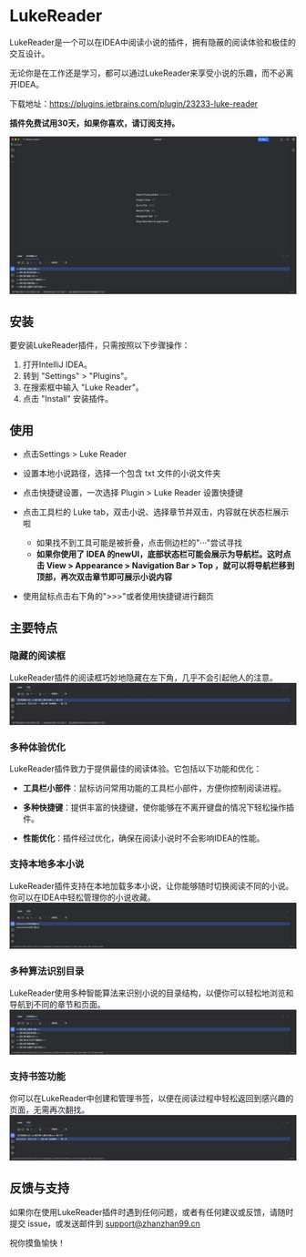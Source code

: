 # LukeReader

LukeReader是一个可以在IDEA中阅读小说的插件，拥有隐蔽的阅读体验和极佳的交互设计。

无论你是在工作还是学习，都可以通过LukeReader来享受小说的乐趣，而不必离开IDEA。

下载地址：https://plugins.jetbrains.com/plugin/23233-luke-reader

**插件免费试用30天，如果你喜欢，请订阅支持。**


![img.png](images/all.png)

## 安装

要安装LukeReader插件，只需按照以下步骤操作：

1. 打开IntelliJ IDEA。
2. 转到 "Settings" > "Plugins"。
3. 在搜索框中输入 "Luke Reader"。
4. 点击 "Install" 安装插件。

## 使用
- 点击Settings > Luke Reader

- 设置本地小说路径，选择一个包含 txt 文件的小说文件夹

- 点击快捷键设置，一次选择 Plugin > Luke Reader 设置快捷键

- 点击工具栏的 Luke tab，双击小说、选择章节并双击，内容就在状态栏展示啦
   - 如果找不到工具可能是被折叠，点击侧边栏的"···"尝试寻找
   - **如果你使用了 IDEA 的newUI，底部状态栏可能会展示为导航栏。这时点击 View > Appearance > Navigation Bar > Top ，就可以将导航栏移到顶部，再次双击章节即可展示小说内容**
- 使用鼠标点击右下角的">>>"或者使用快捷键进行翻页

## 主要特点

### 隐藏的阅读框
LukeReader插件的阅读框巧妙地隐藏在左下角，几乎不会引起他人的注意。
![img.png](images/detail_l.jpeg)

### 多种体验优化
LukeReader插件致力于提供最佳的阅读体验。它包括以下功能和优化：

- **工具栏小部件**：鼠标访问常用功能的工具栏小部件，方便你控制阅读进程。

- **多种快捷键**：提供丰富的快捷键，使你能够在不离开键盘的情况下轻松操作插件。

- **性能优化**：插件经过优化，确保在阅读小说时不会影响IDEA的性能。

### 支持本地多本小说
LukeReader插件支持在本地加载多本小说，让你能够随时切换阅读不同的小说。你可以在IDEA中轻松管理你的小说收藏。
![img.png](images/books_l.jpeg)
### 多种算法识别目录
LukeReader使用多种智能算法来识别小说的目录结构，以便你可以轻松地浏览和导航到不同的章节和页面。
![img_1.png](images/character_l.jpeg)
### 支持书签功能
你可以在LukeReader中创建和管理书签，以便在阅读过程中轻松返回到感兴趣的页面，无需再次翻找。
![img_2.png](images/bookmarks_l.jpeg)


## 反馈与支持

如果你在使用LukeReader插件时遇到任何问题，或者有任何建议或反馈，请随时提交 issue，或发送邮件到 support@zhanzhan99.cn 

祝你摸鱼愉快！

